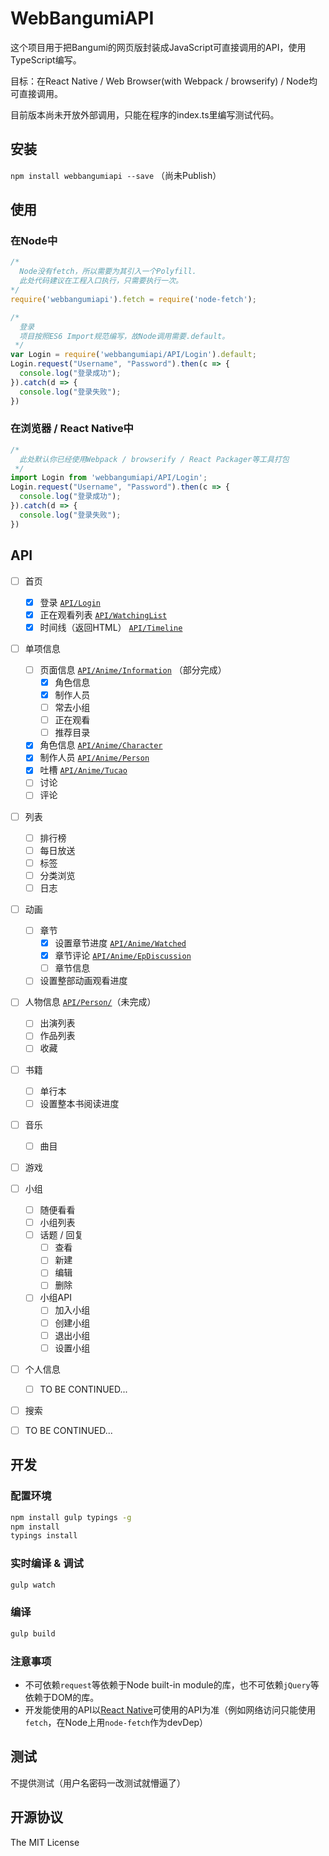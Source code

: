 WebBangumiAPI
======================================

这个项目用于把Bangumi的网页版封装成JavaScript可直接调用的API，使用TypeScript编写。

目标：在React Native / Web Browser(with Webpack / browserify) / Node均可直接调用。

目前版本尚未开放外部调用，只能在程序的index.ts里编写测试代码。

## 安装
``npm install webbangumiapi --save`` （尚未Publish）

## 使用
### 在Node中
```javascript
/* 
  Node没有fetch，所以需要为其引入一个Polyfill. 
  此处代码建议在工程入口执行，只需要执行一次。
*/
require('webbangumiapi').fetch = require('node-fetch');

/*
  登录
  项目按照ES6 Import规范编写，故Node调用需要.default。
 */
var Login = require('webbangumiapi/API/Login').default;
Login.request("Username", "Password").then(c => {
  console.log("登录成功");
}).catch(d => {
  console.log("登录失败");
})
```

### 在浏览器 / React Native中
```javascript
/*
  此处默认你已经使用Webpack / browserify / React Packager等工具打包
 */
import Login from 'webbangumiapi/API/Login';
Login.request("Username", "Password").then(c => {
  console.log("登录成功");
}).catch(d => {
  console.log("登录失败");
})
```


## API
- [ ] 首页
  - [x] 登录 [``API/Login``](example/login.js)
  - [x] 正在观看列表 [``API/WatchingList``](example/watching.js)
  - [x] 时间线（返回HTML） [``API/Timeline``](example/timeline.js)
- [ ] 单项信息
  - [ ] 页面信息 [``API/Anime/Information``](example/anime-information.js) （部分完成）
    - [x] 角色信息
    - [x] 制作人员
    - [ ] 常去小组
    - [ ] 正在观看
    - [ ] 推荐目录
  - [x] 角色信息 [``API/Anime/Character``](example/anime-person_and_character.js)
  - [x] 制作人员 [``API/Anime/Person``](example/anime-person_and_character.js)
  - [x] 吐槽 [``API/Anime/Tucao``](example/tucao.js)
  - [ ] 讨论
  - [ ] 评论
- [ ] 列表
  - [ ] 排行榜
  - [ ] 每日放送
  - [ ] 标签
  - [ ] 分类浏览
  - [ ] 日志
- [ ] 动画
  - [ ] 章节
     - [x] 设置章节进度 [``API/Anime/Watched``](example/watching.js)
     - [x] 章节评论 [``API/Anime/EpDiscussion``](example/epdiscussion.js)
     - [ ] 章节信息
  - [ ] 设置整部动画观看进度
- [ ] 人物信息 [``API/Person/``](example/person.js)（未完成）
     - [ ] 出演列表
     - [ ] 作品列表
     - [ ] 收藏
- [ ] 书籍
     - [ ] 单行本
     - [ ] 设置整本书阅读进度
- [ ] 音乐
     - [ ] 曲目
- [ ] 游戏
- [ ] 小组
  - [ ] 随便看看
  - [ ] 小组列表
  - [ ] 话题 / 回复
      - [ ] 查看
      - [ ] 新建
      - [ ] 编辑
      - [ ] 删除
  - [ ] 小组API
      - [ ] 加入小组
      - [ ] 创建小组
      - [ ] 退出小组
      - [ ] 设置小组
- [ ] 个人信息
     - [ ] TO BE CONTINUED...
- [ ] 搜索
- [ ] TO BE CONTINUED...
      

## 开发
### 配置环境
```bash
npm install gulp typings -g
npm install
typings install
```
### 实时编译 & 调试
```bash
gulp watch
```
### 编译
```bash
gulp build
```
### 注意事项
- 不可依赖``request``等依赖于Node built-in module的库，也不可依赖``jQuery``等依赖于DOM的库。
- 开发能使用的API以[React Native](https://facebook.github.io/react-native/)可使用的API为准（例如网络访问只能使用``fetch``，在Node上用``node-fetch``作为devDep）


## 测试
不提供测试（用户名密码一改测试就懵逼了）

## 开源协议
The MIT License